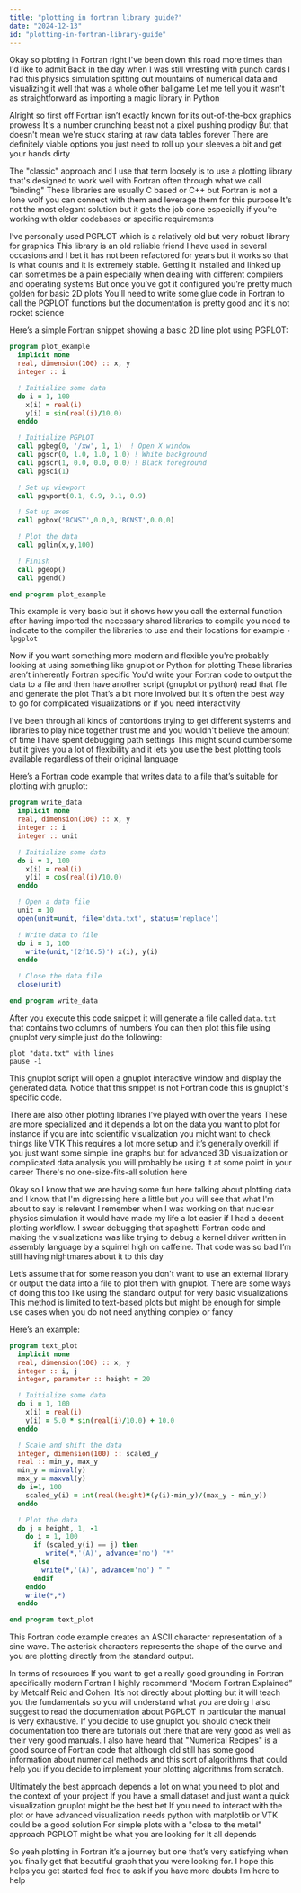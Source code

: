 ```yaml
---
title: "plotting in fortran library guide?"
date: "2024-12-13"
id: "plotting-in-fortran-library-guide"
---
```


Okay so plotting in Fortran right I've been down this road more times than I'd like to admit Back in the day when I was still wrestling with punch cards I had this physics simulation spitting out mountains of numerical data and visualizing it well that was a whole other ballgame Let me tell you it wasn't as straightforward as importing a magic library in Python

Alright so first off Fortran isn’t exactly known for its out-of-the-box graphics prowess It's a number crunching beast not a pixel pushing prodigy But that doesn't mean we're stuck staring at raw data tables forever There are definitely viable options you just need to roll up your sleeves a bit and get your hands dirty

The "classic" approach and I use that term loosely is to use a plotting library that's designed to work well with Fortran often through what we call "binding" These libraries are usually C based or C++ but Fortran is not a lone wolf you can connect with them and leverage them for this purpose It's not the most elegant solution but it gets the job done especially if you’re working with older codebases or specific requirements

I’ve personally used PGPLOT which is a relatively old but very robust library for graphics This library is an old reliable friend I have used in several occasions and I bet it has not been refactored for years but it works so that is what counts and it is extremely stable. Getting it installed and linked up can sometimes be a pain especially when dealing with different compilers and operating systems But once you’ve got it configured you’re pretty much golden for basic 2D plots You'll need to write some glue code in Fortran to call the PGPLOT functions but the documentation is pretty good and it's not rocket science

Here’s a simple Fortran snippet showing a basic 2D line plot using PGPLOT:

```fortran
program plot_example
  implicit none
  real, dimension(100) :: x, y
  integer :: i

  ! Initialize some data
  do i = 1, 100
    x(i) = real(i)
    y(i) = sin(real(i)/10.0)
  enddo

  ! Initialize PGPLOT
  call pgbeg(0, '/xw', 1, 1)  ! Open X window
  call pgscr(0, 1.0, 1.0, 1.0) ! White background
  call pgscr(1, 0.0, 0.0, 0.0) ! Black foreground
  call pgsci(1)

  ! Set up viewport
  call pgvport(0.1, 0.9, 0.1, 0.9)

  ! Set up axes
  call pgbox('BCNST',0.0,0,'BCNST',0.0,0)

  ! Plot the data
  call pglin(x,y,100)

  ! Finish
  call pgeop()
  call pgend()

end program plot_example
```

This example is very basic but it shows how you call the external function after having imported the necessary shared libraries to compile you need to indicate to the compiler the libraries to use and their locations for example `-lpgplot`

Now if you want something more modern and flexible you're probably looking at using something like gnuplot or Python for plotting These libraries aren’t inherently Fortran specific You'd write your Fortran code to output the data to a file and then have another script (gnuplot or python) read that file and generate the plot That’s a bit more involved but it's often the best way to go for complicated visualizations or if you need interactivity

I've been through all kinds of contortions trying to get different systems and libraries to play nice together trust me and you wouldn't believe the amount of time I have spent debugging path settings This might sound cumbersome but it gives you a lot of flexibility and it lets you use the best plotting tools available regardless of their original language

Here’s a Fortran code example that writes data to a file that’s suitable for plotting with gnuplot:

```fortran
program write_data
  implicit none
  real, dimension(100) :: x, y
  integer :: i
  integer :: unit

  ! Initialize some data
  do i = 1, 100
    x(i) = real(i)
    y(i) = cos(real(i)/10.0)
  enddo

  ! Open a data file
  unit = 10
  open(unit=unit, file='data.txt', status='replace')

  ! Write data to file
  do i = 1, 100
    write(unit,'(2f10.5)') x(i), y(i)
  enddo

  ! Close the data file
  close(unit)

end program write_data
```

After you execute this code snippet it will generate a file called `data.txt` that contains two columns of numbers You can then plot this file using gnuplot very simple just do the following:

```gnuplot
plot "data.txt" with lines
pause -1
```

This gnuplot script will open a gnuplot interactive window and display the generated data. Notice that this snippet is not Fortran code this is gnuplot's specific code.

There are also other plotting libraries I’ve played with over the years These are more specialized and it depends a lot on the data you want to plot for instance if you are into scientific visualization you might want to check things like VTK This requires a lot more setup and it’s generally overkill if you just want some simple line graphs but for advanced 3D visualization or complicated data analysis you will probably be using it at some point in your career There's no one-size-fits-all solution here

Okay so I know that we are having some fun here talking about plotting data and I know that I'm digressing here a little but you will see that what I'm about to say is relevant I remember when I was working on that nuclear physics simulation it would have made my life a lot easier if I had a decent plotting workflow. I swear debugging that spaghetti Fortran code and making the visualizations was like trying to debug a kernel driver written in assembly language by a squirrel high on caffeine. That code was so bad I’m still having nightmares about it to this day

Let’s assume that for some reason you don't want to use an external library or output the data into a file to plot them with gnuplot. There are some ways of doing this too like using the standard output for very basic visualizations This method is limited to text-based plots but might be enough for simple use cases when you do not need anything complex or fancy

Here’s an example:

```fortran
program text_plot
  implicit none
  real, dimension(100) :: x, y
  integer :: i, j
  integer, parameter :: height = 20

  ! Initialize some data
  do i = 1, 100
    x(i) = real(i)
    y(i) = 5.0 * sin(real(i)/10.0) + 10.0
  enddo

  ! Scale and shift the data
  integer, dimension(100) :: scaled_y
  real :: min_y, max_y
  min_y = minval(y)
  max_y = maxval(y)
  do i=1, 100
    scaled_y(i) = int(real(height)*(y(i)-min_y)/(max_y - min_y))
  enddo

  ! Plot the data
  do j = height, 1, -1
    do i = 1, 100
      if (scaled_y(i) == j) then
         write(*,'(A)', advance='no') "*"
      else
        write(*,'(A)', advance='no') " "
      endif
    enddo
    write(*,*)
  enddo

end program text_plot
```

This Fortran code example creates an ASCII character representation of a sine wave. The asterisk characters represents the shape of the curve and you are plotting directly from the standard output.

In terms of resources If you want to get a really good grounding in Fortran specifically modern Fortran I highly recommend “Modern Fortran Explained” by Metcalf Reid and Cohen. It’s not directly about plotting but it will teach you the fundamentals so you will understand what you are doing I also suggest to read the documentation about PGPLOT in particular the manual is very exhaustive. If you decide to use gnuplot you should check their documentation too there are tutorials out there that are very good as well as their very good manuals. I also have heard that "Numerical Recipes" is a good source of Fortran code that although old still has some good information about numerical methods and this sort of algorithms that could help you if you decide to implement your plotting algorithms from scratch.

Ultimately the best approach depends a lot on what you need to plot and the context of your project If you have a small dataset and just want a quick visualization gnuplot might be the best bet If you need to interact with the plot or have advanced visualization needs python with matplotlib or VTK could be a good solution For simple plots with a "close to the metal" approach PGPLOT might be what you are looking for It all depends

So yeah plotting in Fortran it’s a journey but one that’s very satisfying when you finally get that beautiful graph that you were looking for. I hope this helps you get started feel free to ask if you have more doubts I’m here to help
